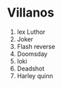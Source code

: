 # Villanos

1. lex Luthor
2. Joker
3. Flash reverse 
4. Doomsday
5. loki
6. Deadshot
7. Harley quinn
